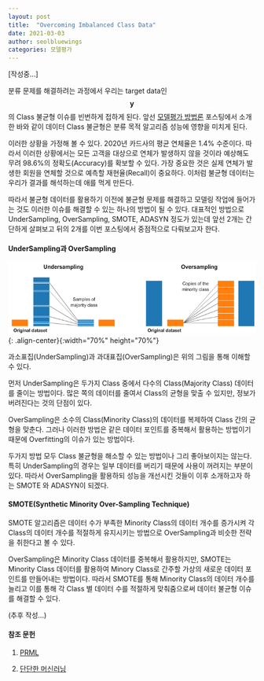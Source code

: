 ```yaml
---
layout: post
title:  "Overcoming Imbalanced Class Data"
date: 2021-03-03
author: seolbluewings
categories: 모델평가
---
```


[작성중...]

분류 문제를 해결하려는 과정에서 우리는 target data인 $$\mathbf{y}$$의 Class 불균형 이슈를 빈번하게 접하게 된다. 앞선 [모델평가 방법론](https://seolbluewings.github.io/%EB%AA%A8%EB%8D%B8%ED%8F%89%EA%B0%80/2021/01/13/Model-Evaluation-Metrics.html) 포스팅에서 소개한 바와 같이 데이터 Class 불균형은 분류 목적 알고리즘 성능에 영향을 미치게 된다.

이러한 상황을 가정해 볼 수 있다. 2020년 카드사의 평균 연체율은 1.4% 수준이다. 따라서 이러한 상황에서는 모든 고객을 대상으로 연체가 발생하지 않을 것이라 예상해도 무려 98.6%의 정확도(Accuracy)를 확보할 수 있다. 가장 중요한 것은 실제 연체가 발생한 회원을 연체할 것으로 예측할 재현율(Recall)이 중요하다. 이처럼 불균형 데이터는 우리가 결과를 해석하는데 애를 먹게 만든다.

따라서 불균형 데이터를 활용하기 이전에 불균형 문제를 해결하고 모델링 작업에 들어가는 것도 이러한 이슈를 해결할 수 있는 하나의 방법이 될 수 있다. 대표적인 방법으로 UnderSampling, OverSampling, SMOTE, ADASYN 정도가 있는데 앞선 2개는 간단하게 살펴보고 뒤의 2개를 이번 포스팅에서 중점적으로 다뤄보고자 한다.

#### UnderSampling과 OverSampling

![ID](https://github.com/seolbluewings/seolbluewings.github.io/blob/master/assets/Sampling.png?raw=true){: .align-center}{:width="70%" height="70%"}

과소표집(UnderSampling)과 과대표집(OverSampling)은 위의 그림을 통해 이해할 수 있다.

먼저 UnderSampling은 두가지 Class 중에서 다수의 Class(Majority Class) 데이터를 줄이는 방법이다. 많은 쪽의 데이터를 줄여서 Class의 균형을 맞출 수 있지만, 정보가 버려진다는 것의 단점이 있다.

OverSampling은 소수의 Class(Minority Class)의 데이터를 복제하여 Class 간의 균형을 맞춘다. 그러나 이러한 방법은 같은 데이터 포인트를 중복해서 활용하는 방법이기 때문에 Overfitting의 이슈가 있는 방법이다.

두가지 방법 모두 Class 불균형을 해소할 수 있는 방법이나 그리 좋아보이지는 않는다. 특히 UnderSampling의 경우는 일부 데이터를 버리기 때문에 사용이 꺼려지는 부분이 있다. 따라서 OverSampling을 활용하되 성능을 개선시킨 것들이 이후 소개하고자 하는 SMOTE 와 ADASYN이 되겠다.

#### SMOTE(Synthetic Minority Over-Sampling Technique)

SMOTE 알고리즘은 데이터 수가 부족한 Minority Class의 데이터 개수를 증가시켜 각 Class의 데이터 개수를 적절하게 유지시키는 방법으로 OverSampling과 비슷한 전략을 취한다고 볼 수 있다.

OverSampling은 Minority Class 데이터를 중복해서 활용하지만, SMOTE는 Minority Class 데이터를 활용하여 Minory Class로 간주할 가상의 새로운 데이터 포인트를 만들어내는 방법이다. 따라서 SMOTE를 통해 Minority Class의 데이터 개수를 늘리고 이를 통해 각 Class 별 데이터 수를 적절하게 맞춰줌으로써 데이터 불균형 이슈를 해결할 수 있다.

(추후 작성...)



#### 참조 문헌
1. [PRML](http://users.isr.ist.utl.pt/~wurmd/Livros/school/Bishop%20-%20Pattern%20Recognition%20And%20Machine%20Learning%20-%20Springer%20%202006.pdf) <br>

2. [단단한 머신러닝](http://www.yes24.com/Product/Goods/88440860)
